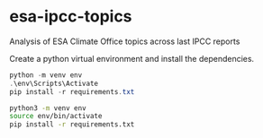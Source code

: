 # esa-ipcc-topics
Analysis of ESA Climate Office topics across last IPCC reports

Create a python virtual environment and install the dependencies.

```PowerShell
python -m venv env
.\env\Scripts\Activate
pip install -r requirements.txt
```

```bash
python3 -m venv env
source env/bin/activate
pip install -r requirements.txt
```